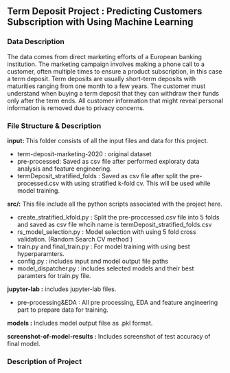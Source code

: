 ## Term Deposit Project : Predicting Customers Subscription with Using Machine Learning 

### Data Description 

The data comes from direct marketing efforts of a European banking institution. The marketing campaign involves making a phone call to a customer, often multiple times to ensure a product subscription, in this case a term deposit. Term deposits are usually short-term deposits with maturities ranging from one month to a few years. The customer must understand when buying a term deposit that they can withdraw their funds only after the term ends. All customer information that might reveal personal information is removed due to privacy concerns.

### File Structure & Description

**input:**  This folder consists of all the input files and data for this project.

- term-deposit-marketing-2020 : original dataset
- pre-processed: Saved as csv file after performed exploraty data analysis and feature engineering.
- termDeposit_stratified_folds : Saved as csv file after split the pre-processed.csv with using stratified k-fold cv. This will be used while model training.

**src/:** This file include all the python scripts associated with the project here.

- create_stratified_kfold.py : Split the pre-proccessed.csv file into 5 folds and saved as csv file whcih name is termDeposit_stratified_folds.csv
- rs_model_selection.py : Model selection with using 5 fold cross validation. (Random Search CV method )
- train.py and final_train.py : For model training with using best hyperparamters.
- config.py : includes input and model output file paths
- model_dispatcher.py : includes selected models and their best paramters for train.py file. 

**jupyter-lab :** includes jupyter-lab files.

- pre-processing&EDA : All pre processing, EDA and feature angineering part to prepare data for training.

**models :** Includes model output filse as .pkl format.

**screenshot-of-model-results :** Includes screenshot of test accuracy of final model.

### Description of Project 

